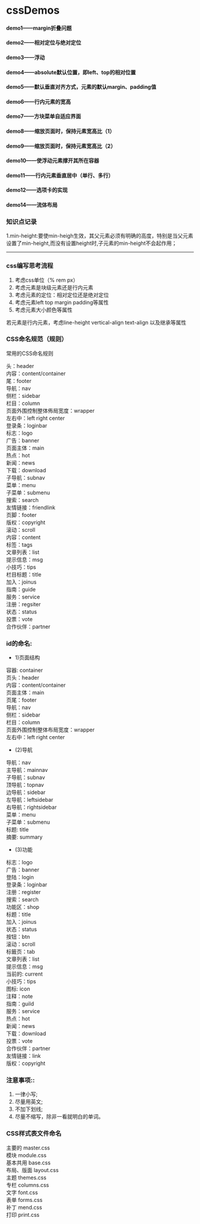 # cssDemos

#### demo1——margin折叠问题
#### demo2——相对定位与绝对定位
#### demo3——浮动
#### demo4——absolute默认位置，即left、top的相对位置
#### demo5——默认垂直对齐方式，元素的默认margin、padding值
#### demo6——行内元素的宽高
#### demo7——方块菜单自适应界面
#### demo8——缩放页面时，保持元素宽高比（1）
#### demo9——缩放页面时，保持元素宽高比（2）
#### demo10——使浮动元素撑开其所在容器
#### demo11——行内元素垂直居中（单行、多行）
#### demo12——选项卡的实现
#### demo14——流体布局

### 知识点记录
1.min-height:要使min-heigh生效，其父元素必须有明确的高度，特别是当父元素设置了min-height,而没有设置height时,子元素的min-height不会起作用；

***

### css编写思考流程

1. 考虑css单位（% rem px）
1. 考虑元素是块级元素还是行内元素
2. 考虑元素的定位：相对定位还是绝对定位
3. 考虑元素left top margin padding等属性
4. 考虑元素大小颜色等属性

若元素是行内元素，考虑line-height vertical-align text-align 以及继承等属性

### CSS命名规范（规则）
常用的CSS命名规则

头：header <br/>
内容：content/container  <br/>
尾：footer  <br/>
导航：nav  <br/>
侧栏：sidebar  <br/>
栏目：column  <br/>
页面外围控制整体佈局宽度：wrapper <br/> 
左右中：left right center  <br/>
登录条：loginbar  <br/>
标志：logo  <br/>
广告：banner  <br/>
页面主体：main  <br/>
热点：hot  <br/>
新闻：news  <br/>
下载：download  <br/>
子导航：subnav  <br/>
菜单：menu  <br/>
子菜单：submenu  <br/>
搜索：search  <br/>
友情链接：friendlink <br/> 
页脚：footer  <br/>
版权：copyright  <br/>
滚动：scroll  <br/>
内容：content  <br/>
标签：tags  <br/>
文章列表：list  <br/>
提示信息：msg  <br/>
小技巧：tips  <br/>
栏目标题：title  <br/>
加入：joinus  <br/>
指南：guide  <br/>
服务：service  <br/>
注册：regsiter  <br/>
状态：status  <br/>
投票：vote  <br/>
合作伙伴：partner <br/>

### id的命名:

* 1)页面结构

容器: container <br/>
页头：header <br/>
内容：content/container <br/> 
页面主体：main <br/>
页尾：footer <br/>
导航：nav <br/>
侧栏：sidebar <br/>
栏目：column <br/>
页面外围控制整体布局宽度：wrapper <br/> 
左右中：left right center<br/>

* (2)导航

导航：nav <br/>
主导航：mainnav <br/>
子导航：subnav <br/>
顶导航：topnav <br/>
边导航：sidebar <br/>
左导航：leftsidebar <br/>
右导航：rightsidebar <br/>
菜单：menu <br/>
子菜单：submenu <br/>
标题: title <br/>
摘要: summary<br/>

* (3)功能

标志：logo <br/>
广告：banner <br/>
登陆：login <br/>
登录条：loginbar <br/>
注册：register <br/>
搜索：search <br/>
功能区：shop <br/>
标题：title <br/>
加入：joinus <br/>
状态：status <br/>
按钮：btn <br/>
滚动：scroll <br/>
标籤页：tab <br/>
文章列表：list <br/>
提示信息：msg <br/>
当前的: current <br/>
小技巧：tips <br/>
图标: icon <br/>
注释：note <br/>
指南：guild <br/>
服务：service <br/>
热点：hot <br/>
新闻：news <br/>
下载：download <br/>
投票：vote <br/>
合作伙伴：partner<br/> 
友情链接：link <br/>
版权：copyright<br/>

### 注意事项::

1. 一律小写; 
2. 尽量用英文; 
3. 不加下划线; 
4. 尽量不缩写，除非一看就明白的单词。

### CSS样式表文件命名

主要的 master.css <br/>
模块 module.css <br/>
基本共用 base.css <br/>
布局、版面 layout.css <br/>
主题 themes.css <br/>
专栏 columns.css <br/>
文字 font.css <br/>
表单 forms.css <br/>
补丁 mend.css <br/>
打印 print.css <br/>
